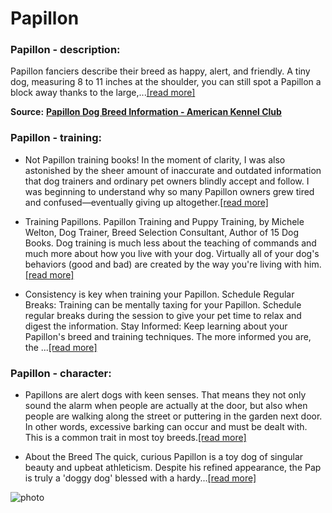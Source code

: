 # Papillon

### Papillon - description:

Papillon fanciers describe their breed as happy, alert, and friendly. A tiny dog, measuring 8 to 11 inches at the shoulder, you can still spot a Papillon a block away thanks to the large,...[\[read more\]](https://www.akc.org/dog-breeds/papillon/)

**Source:** __[Papillon Dog Breed Information - American Kennel Club](https://www.akc.org/dog-breeds/papillon/)__

### Papillon - training:

* Not Papillon training books! In the moment of clarity, I was also astonished by the sheer amount of inaccurate and outdated information that dog trainers and ordinary pet owners blindly accept and follow. I was beginning to understand why so many Papillon owners grew tired and confused—eventually giving up altogether.[\[read more\]](https://gratefulpaw.com/papillon-training)

* Training Papillons. Papillon Training and Puppy Training, by Michele Welton, Dog Trainer, Breed Selection Consultant, Author of 15 Dog Books. Dog training is much less about the teaching of commands and much more about how you live with your dog. Virtually all of your dog's behaviors (good and bad) are created by the way you're living with him.[\[read more\]](https://www.yourpurebredpuppy.com/training/papillons.html)

* Consistency is key when training your Papillon. Schedule Regular Breaks: Training can be mentally taxing for your Papillon. Schedule regular breaks during the session to give your pet time to relax and digest the information. Stay Informed: Keep learning about your Papillon's breed and training techniques. The more informed you are, the ...[\[read more\]](https://www.hepper.com/how-to-train-a-papillon/)

### Papillon - character:

* Papillons are alert dogs with keen senses. That means they not only sound the alarm when people are actually at the door, but also when people are walking along the street or puttering in the garden next door. In other words, excessive barking can occur and must be dealt with. This is a common trait in most toy breeds.[\[read more\]](https://www.yourpurebredpuppy.com/reviews/papillons.html)

* About the Breed The quick, curious Papillon is a toy dog of singular beauty and upbeat athleticism. Despite his refined appearance, the Pap is truly a 'doggy dog' blessed with a hardy...[\[read more\]](https://www.akc.org/dog-breeds/papillon/)

![photo](https://www.alcazar.in/UserUploads/Editted-Images/UubVMtqkygYVBLKjeWK9.jpg)
